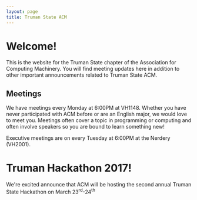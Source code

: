 ```yaml
---
layout: page
title: Truman State ACM
---
```


# Welcome!

This is the website for the Truman State chapter of the Association for Computing Machinery. You will find meeting updates here in addition to other important announcements related to Truman State ACM. 

## Meetings

We have meetings every Monday at 6:00PM at VH1148. Whether you have never participated with ACM before or are an English major, we would love to meet you. Meetings often cover a topic in programming or computing and often involve speakers so you are bound to learn something new!

Executive meetings are on every Tuesday at 6:00PM at the Nerdery (VH2001).

# Truman Hackathon 2017!

We're excited announce that ACM will be hosting the second annual Truman State Hackathon on March 23<sup>rd</sup>-24<sup>th</sup>
